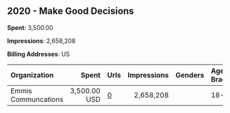 ## 2020 - Make Good Decisions 
**Spent**: 3,500.00

**Impressions**: 2,658,208

**Billing Addresses**: US

|Organization|Spent|Urls|Impressions|Genders|Age Brackets|Country Codes|
|:---|---:|:---|---:|:---|:---|:---|
|Emmis Communcations|3,500.00 USD|[0](https://www.snap.com/political-ads/asset/1968835eee08bb9534c0d2e1040edbf4238084d84ff5470e2f3d0d6545f97ef0?mediaType=mp4)|2,658,208||18-|united states|

